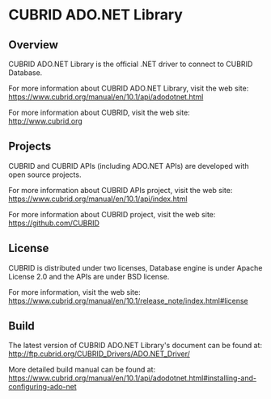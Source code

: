 CUBRID ADO.NET Library
=====================================

Overview
--------

CUBRID ADO.NET Library is the official .NET driver to connect to CUBRID Database.

For more information about CUBRID ADO.NET Library, visit the web site:
https://www.cubrid.org/manual/en/10.1/api/adodotnet.html

For more information about CUBRID, visit the web site: 
http://www.cubrid.org

 Projects
 --------

CUBRID and CUBRID APIs (including ADO.NET APIs) are developed with open source projects.

For more information about CUBRID APIs project, visit the web site:
https://www.cubrid.org/manual/en/10.1/api/index.html

For more information about CUBRID project, visit the web site: 
https://github.com/CUBRID

 License
 -------

CUBRID is distributed under two licenses, Database engine is under Apache License 2.0
and the APIs are under BSD license.

For more information, visit the web site:
https://www.cubrid.org/manual/en/10.1/release_note/index.html#license

 Build
 -----

The latest version of CUBRID ADO.NET Library's document can be found at: 
http://ftp.cubrid.org/CUBRID_Drivers/ADO.NET_Driver/

More detailed build manual can be found at: 
https://www.cubrid.org/manual/en/10.1/api/adodotnet.html#installing-and-configuring-ado-net
